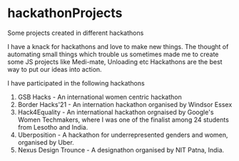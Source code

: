 # hackathonProjects
Some projects created in different hackathons

I have a knack for hackathons and love to make new things.
The thought of automating small things which trouble us sometimes made me to create some JS projects like Medi-mate, Unloading etc
Hackathons are the best way to put our ideas into action. 

I have participated in the following hackathons

1. GSB Hacks - An international women centric hackathon
2. Border Hacks'21 - An internation hackathon organised by Windsor Essex
3. Hack4Equality - An international hackathon orgnaised by Google's Women Techmakers, where I was one of the finalist among 24 students from Lesotho and India.
4. Uberposition - A hackathon for underrepresented genders and women, organised by Uber.
5. Nexus Design Trounce - A designathon organised by NIT Patna, India.
